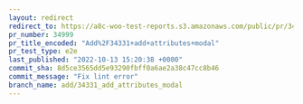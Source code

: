 ```yaml
---
layout: redirect
redirect_to: https://a8c-woo-test-reports.s3.amazonaws.com/public/pr/34999/e2e/index.html
pr_number: 34999
pr_title_encoded: "Add%2F34331+add+attributes+modal"
pr_test_type: e2e
last_published: "2022-10-13 15:20:38 +0000"
commit_sha: 8d5ce3565dd5e93290fbff0a6ae2a38c47cc8b46
commit_message: "Fix lint error"
branch_name: add/34331_add_attributes_modal
---
```

